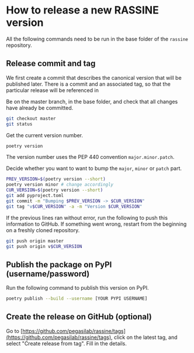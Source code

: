 # How to release a new RASSINE version

All the following commands need to be run in the base folder of the `rassine` repository.

## Release commit and tag

We first create a commit that describes the canonical version that will be published later. There is a commit and an associated tag, so that the particular release will be referenced in 

Be on the master branch, in the base folder, and check that all changes have already be committed.

```bash
git checkout master
git status
```

Get the current version number.

```bash
poetry version
```

The version number uses the PEP 440 convention `major.minor.patch`.

Decide whether you want to want to bump the `major`, `minor` or `patch` part.

```bash
PREV_VERSION=$(poetry version --short)
poetry version minor # change accordingly
CUR_VERSION=$(poetry version --short)
git add pyproject.toml
git commit -m "Bumping $PREV_VERSION -> $CUR_VERSION"
git tag "v$CUR_VERSION" -a -m "Version $CUR_VERSION"
```

If the previous lines ran without error, run the following to push this information to GitHub. If something went wrong, restart from the beginning on a freshly cloned repository.

```bash
git push origin master
git push origin v$CUR_VERSION
```

## Publish the package on PyPI (username/password)

Run the following command to publish this version on PyPI.

```bash
poetry publish --build --username [YOUR PYPI USERNAME]
```

## Create the release on GitHub (optional)

Go to [https://github.com/pegasilab/rassine/tags](https://github.com/pegasilab/rassine/tags), click on the latest tag, and select "Create release from tag". Fill in the details.
